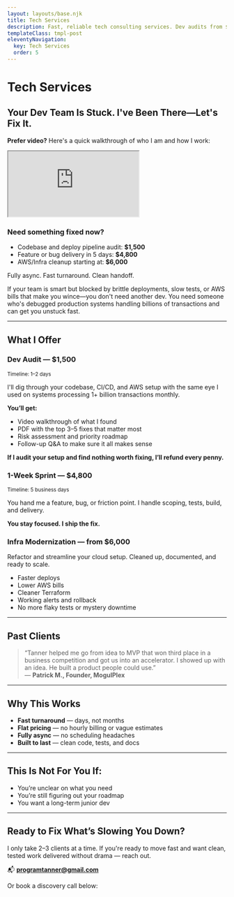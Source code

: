 ```yaml
---
layout: layouts/base.njk
title: Tech Services
description: Fast, reliable tech consulting services. Dev audits from $1,500, 1-week sprints from $4,800, infrastructure modernization from $6,000. Fully async with clean handoffs.
templateClass: tmpl-post
eleventyNavigation:
  key: Tech Services
  order: 5
---
```


# Tech Services  
## Your Dev Team Is Stuck. I've Been There—Let's Fix It.

<p><strong>Prefer video?</strong> Here's a quick walkthrough of who I am and how I work:</p>
<div class="embed-responsive" style="margin-bottom: 1rem;">
  <iframe src="https://www.loom.com/embed/59e4a32850aa48cd98b33c8b56e9c0e4?sid=ff0ba1e2-22f3-4182-95be-956abecdf6ab" allowfullscreen></iframe>
</div>

### Need something fixed now?

- Codebase and deploy pipeline audit: **$1,500**
- Feature or bug delivery in 5 days: **$4,800**
- AWS/Infra cleanup starting at: **$6,000**

Fully async. Fast turnaround. Clean handoff.

If your team is smart but blocked by brittle deployments, slow tests, or AWS bills that make you wince—you don't need another dev. You need someone who's debugged production systems handling billions of transactions and can get you unstuck fast.

---

## What I Offer

<div class="grid-2">
  <div class="card">
    <h3>Dev Audit — $1,500</h3>
    <p><small>Timeline: 1–2 days</small></p>
    <p>I'll dig through your codebase, CI/CD, and AWS setup with the same eye I used on systems processing 1+ billion transactions monthly.</p>
    <p><strong>You’ll get:</strong></p>
    <ul>
      <li>Video walkthrough of what I found</li>
      <li>PDF with the top 3–5 fixes that matter most</li>
      <li>Risk assessment and priority roadmap</li>
      <li>Follow-up Q&A to make sure it all makes sense</li>
    </ul>
    <p><b>If I audit your setup and find nothing worth fixing, I’ll refund every penny.</b></p>
  </div>
  <div class="card">
    <h3>1-Week Sprint — $4,800</h3>
    <p><small>Timeline: 5 business days</small></p>
    <p>You hand me a feature, bug, or friction point. I handle scoping, tests, build, and delivery.</p>
    <p><strong>You stay focused. I ship the fix.</strong></p>
  </div>
  <div class="card">
    <h3>Infra Modernization — from $6,000</h3>
    <p>Refactor and streamline your cloud setup. Cleaned up, documented, and ready to scale.</p>
    <ul>
      <li>Faster deploys</li>
      <li>Lower AWS bills</li>
      <li>Cleaner Terraform</li>
      <li>Working alerts and rollback</li>
      <li>No more flaky tests or mystery downtime</li>
    </ul>
  </div>
</div>

---

## Past Clients

> “Tanner helped me go from idea to MVP that won third place in a business competition and got us into an accelerator. I showed up with an idea. He built a product people could use.”  
> — **Patrick M., Founder, MogulPlex**

---

## Why This Works

<ul>
  <li><strong>Fast turnaround</strong> — days, not months</li>
  <li><strong>Flat pricing</strong> — no hourly billing or vague estimates</li>
  <li><strong>Fully async</strong> — no scheduling headaches</li>
  <li><strong>Built to last</strong> — clean code, tests, and docs</li>
</ul>

---

## This Is Not For You If:

- You’re unclear on what you need  
- You’re still figuring out your roadmap  
- You want a long-term junior dev

---

## Ready to Fix What’s Slowing You Down?

I only take 2–3 clients at a time. If you're ready to move fast and want clean, tested work delivered without drama — reach out.

📬 **programtanner@gmail.com**

Or book a discovery call below:

<!-- Calendly inline widget begin -->
<div class="calendly-inline-widget" data-url="https://calendly.com/decoupledev/discovery-call?primary_color=ff7800" style="min-width:320px;height:700px;"></div>
<script type="text/javascript" src="https://assets.calendly.com/assets/external/widget.js" async></script>
<!-- Calendly inline widget end -->
